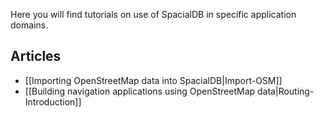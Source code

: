 Here you will find tutorials on use of SpacialDB in specific application domains.

## Articles

* [[Importing OpenStreetMap data into SpacialDB|Import-OSM]]
* [[Building navigation applications using OpenStreetMap data|Routing-Introduction]]
